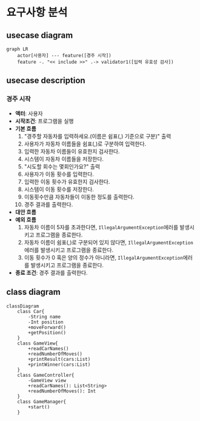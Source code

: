 # 요구사항 분석
## usecase diagram
```mermaid
graph LR
    actor[사용자] --- feature([경주 시작])
    feature -. "<< include >>" .-> validator1([입력 유효성 검사])
```
## usecase description
### 경주 시작
- **액터**: 사용자
- **시작조건**: 프로그램을 실행
- **기본 흐름**
    1. "경주할 자동차를 입력하세요.(이름은 쉼표(,) 기준으로 구분)" 출력
    2. 사용자가 자동차 이름들을 쉼표(,)로 구분하여 입력한다.
    3. 입력한 자동차 이름들이 유효한지 검사한다.
    4. 시스템이 자동차 이름들을 저장한다.
    5. "시도할 회수는 몇회인가요?" 출력
    6. 사용자가 이동 횟수를 입력한다.
    7. 입력한 이동 횟수가 유효한지 검사한다.
    8. 시스템이 이동 횟수를 저장한다.
    9. 이동횟수만큼 자동차들이 이동한 정도를 출력한다.
    10. 경주 결과를 출력한다.
- **대안 흐름**
- **예외 흐름**
    1. 자동차 이름이 5자를 초과한다면, `IllegalArgumentException`에러를 발생시키고 프로그램을 종료한다.
    2. 자동차 이름이 쉼표(,)로 구분되어 있지 않다면, `IllegalArgumentException`에러를 발생시키고 프로그램을 종료한다.
    3. 이동 횟수가 0 혹은 양의 정수가 아니라면, `IllegalArgumentException`에러를 발생시키고 프로그램을 종료한다.
- **종료 조건**: 경주 결과를 출력한다.

## class diagram
```mermaid
classDiagram
    class Car{
        -String name
        -Int position
        +moveForward()
        +getPosition()
    }
    class GameView{
        +readCarNames()
        +readNumberOfMoves()
        +printResult(cars:List)
        +printWinner(cars:List)
    }
    class GameController{
        -GameView view
        +readCarNames(): List<String>
        +readNumberOfMoves(): Int
    }
    class GameManager{
        +start()
    }
```

